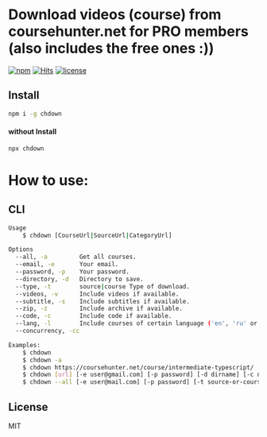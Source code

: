 # Download videos (course) from coursehunter.net for PRO members (also includes the free ones :))

[![npm](https://badgen.net/npm/v/chdown)](https://www.npmjs.com/package/chdown)
[![Hits](https://hits.seeyoufarm.com/api/count/incr/badge.svg?url=https%3A%2F%2Fgithub.com%2Fmuhamed-didovic%2Ffmdown&count_bg=%2379C83D&title_bg=%23555555&icon=&icon_color=%23E7E7E7&title=hits&edge_flat=false)](https://hits.seeyoufarm.com)
[![license](https://flat.badgen.net/github/license/muhamed-didovic/fmdown)](https://github.com/muhamed-didovic/fmdown/blob/master/LICENSE)

## Install
```sh
npm i -g chdown
```

#### without Install
```sh
npx chdown
```

# How to use:

## CLI
```sh
Usage
    $ chdown [CourseUrl|SourceUrl|CategoryUrl]

Options
  --all, -a         Get all courses.
  --email, -e       Your email.
  --password, -p    Your password.
  --directory, -d   Directory to save.
  --type, -t        source|course Type of download.
  --videos, -v      Include videos if available.
  --subtitle, -s    Include subtitles if available.
  --zip, -z         Include archive if available.
  --code, -c        Include code if available.
  --lang, -l        Include courses of certain language ('en', 'ru' or 'both')
  --concurrency, -cc

Examples:
    $ chdown
    $ chdown -a
    $ chdown https://coursehunter.net/course/intermediate-typescript/ -t course
    $ chdown [url] [-e user@gmail.com] [-p password] [-d dirname] [-c number] [-t source]
    $ chdown --all [-e user@mail.com] [-p password] [-t source-or-course] [-d path-to-directory] [-cc concurrency-number]
```


## License
MIT
